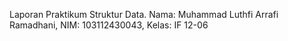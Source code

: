 Laporan Praktikum Struktur Data. Nama: Muhammad Luthfi Arrafi Ramadhani, NIM: 103112430043, Kelas: IF 12-06
